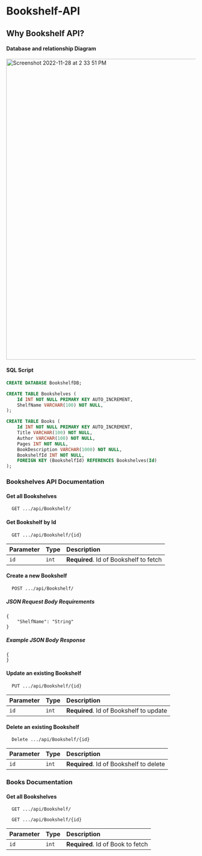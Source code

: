 # Bookshelf-API

## Why Bookshelf API?

#### Database and relationship Diagram
<img width="799" alt="Screenshot 2022-11-28 at 2 33 51 PM" src="https://user-images.githubusercontent.com/24259728/204365009-8bced4b3-a6fd-4da4-b73e-6d3f208ff649.png">

#### SQL Script

```sql
CREATE DATABASE BookshelfDB;

CREATE TABLE Bookshelves (
    Id INT NOT NULL PRIMARY KEY AUTO_INCREMENT,
    ShelfName VARCHAR(100) NOT NULL,
);

CREATE TABLE Books (
    Id INT NOT NULL PRIMARY KEY AUTO_INCREMENT,
    Title VARCHAR(100) NOT NULL,
    Author VARCHAR(100) NOT NULL,
    Pages INT NOT NULL,
    BookDescription VARCHAR(1000) NOT NULL,
    BookshelfId INT NOT NULL,
    FOREIGN KEY (BookshelfId) REFERENCES Bookshelves(Id)
);
```

### Bookshelves API Documentation

#### Get all Bookshelves

```http
  GET .../api/Bookshelf/
```

#### Get Bookshelf by Id

```http
  GET .../api/Bookshelf/{id}
```

| Parameter | Type     | Description                       |
| :-------- | :------- | :-------------------------------- |
| `id`      | `int`    | **Required**. Id of Bookshelf to fetch |

#### Create a new Bookshelf

```http
  POST .../api/Bookshelf/
```

##### JSON Request Body Requirements

```http
{
    "ShelfName": "String"
}
```

##### Example JSON Body Response

```http
{
}
```


#### Update an existing Bookshelf

```http
  PUT .../api/Bookshelf/{id}
```

| Parameter | Type     | Description                       |
| :-------- | :------- | :-------------------------------- |
| `id`      | `int`    | **Required**. Id of Bookshelf to update|

#### Delete an existing Bookshelf

```http
  Delete .../api/Bookshelf/{id}
```

| Parameter | Type     | Description                       |
| :-------- | :------- | :-------------------------------- |
| `id`      | `int` | **Required**. Id of Bookshelf to delete |

### Books Documentation

#### Get all Bookshelves

```http
  GET .../api/Bookshelf/
```

```http
  GET .../api/Bookshelf/{id}
```

| Parameter | Type     | Description                       |
| :-------- | :------- | :-------------------------------- |
| `id`      | `int` | **Required**. Id of Book to fetch |
